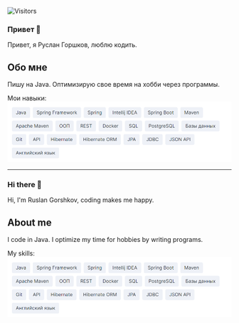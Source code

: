 ![Visitors](https://api.visitorbadge.io/api/visitors?path=https%3A%2F%2Fgithub.com%2FRuslagon&label=visitors&countColor=%23263759)

### Привет 👋

Привет, я Руслан Горшков, люблю кодить.

## Обо мне

Пишу на Java. Оптимизирую свое время на хобби через программы.

Мои навыки:
![12](https://github.com/Ruslagon/Ruslagon/blob/main/skills.png)

---

### Hi there 👋

Hi, I'm Ruslan Gorshkov, coding makes me happy.

## About me

I code in Java. I optimize my time for hobbies by writing programs.

My skills:
![12](https://github.com/Ruslagon/Ruslagon/blob/main/skills.png)

<!--
**Ruslagon/Ruslagon** is a ✨ _special_ ✨ repository because its `README.md` (this file) appears on your GitHub profile.

Here are some ideas to get you started:

- 🔭 I’m currently working on ...
- 🌱 I’m currently learning ...
- 👯 I’m looking to collaborate on ...
- 🤔 I’m looking for help with ...
- 💬 Ask me about ...
- 📫 How to reach me: ...
- 😄 Pronouns: ...
- ⚡ Fun fact: ...
-->
